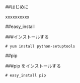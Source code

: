 ##はじめに

xxxxxxxxxx

##easy_install

###インストールする

```
# yum install python-setuptools
```

##pip

###pip をインストールする

```
# easy_install pip
```



